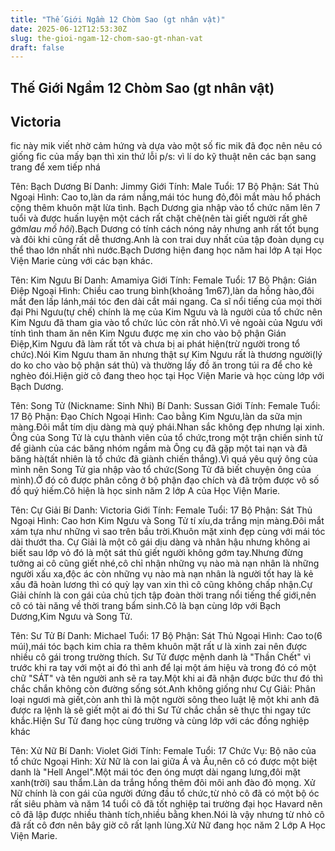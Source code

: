 ```yaml
---
title: "Thế Giới Ngầm 12 Chòm Sao (gt nhân vật)"
date: 2025-06-12T12:53:30Z
slug: the-gioi-ngam-12-chom-sao-gt-nhan-vat
draft: false
---
```


## Thế Giới Ngầm 12 Chòm Sao (gt nhân vật)

## Victoria

fic này mik viết nhờ cảm hứng và dựa vào một số fic mik đã đọc nên nêu có giống fic của mấy bạn thì xin thứ lỗi 
p/s: vì lí do kỹ thuật nên các bạn sang trang để xem tiếp nhá
 
Tên: Bạch Dương
Bí Danh: Jimmy
Giới Tính: Male
Tuổi: 17
Bộ Phận: Sát Thủ
Ngoại Hình: Cao to,làn da rám nắng,mái tóc hung đỏ,đôi mắt màu hổ phách cộng thêm khuôn mặt lừa tình.
Bạch Dương gia nhập vào tổ chức năm lên 7 tuổi và được huấn luyện một cách rất chặt chẽ(nên tài giết người rất ghê gớm*lau mồ hôi*).Bạch Dương có tính cách nóng nảy nhưng anh rất tốt bụng và đôi khi cũng rất dễ thương.Anh là con trai duy nhất của tập đoàn dụng cụ thể thao lớn nhất nhì nước.Bạch Dương hiện đang học năm hai lớp A tại Học Viện Marie cùng với các bạn khác.
 
Tên: Kim Ngưu
Bí Danh: Amamiya
Giới Tính: Female
Tuổi: 17
Bộ Phận: Gián Điệp
Ngoại Hình: Chiều cao trung bình(khoảng 1m67),làn da hồng hào,đôi mắt đen lấp lánh,mái tóc đen dài cắt mái ngang.
Ca sĩ nổi tiếng của mọi thời đại Phi Ngưu(tự chế) chính là mẹ của Kim Ngưu và là người của tổ chức nên Kim Ngưu đã tham gia vào tổ chức lúc còn rất nhỏ.Vì vẻ ngoài của Ngưu với tính tình tham ăn nên Kim Ngưu được mẹ xin cho vào bộ phận Gián Điệp,Kim Ngưu đã làm rất tốt và chưa bị ai phát hiện(trừ người trong tổ chức).Nói Kim Ngưu tham ăn nhưng thật sự Kim Ngưu rất là thương người(lý do ko cho vào bộ phận sát thủ) và thường lấy đồ ăn trong túi ra để cho kẻ nghèo đói.Hiện giờ cô đang theo học tại Học Viện Marie và học cùng lớp với Bạch Dương.
 
Tên: Song Tử (Nickname: Sinh Nhi)
Bí Danh: Sussan
Giới Tính: Female
Tuổi: 17
Bộ Phận: Đạo Chích
Ngoại Hình: Cao bằng Kim Ngưu,làn da sữa mịn màng.Đôi mắt tím dịu dàng mà quý phái.Nhan sắc không đẹp nhưng lại xinh.
Ông của Song Tử là cựu thành viên của tổ chức,trong một trận chiến sinh tử để giành của các băng nhóm ngầm mà Ông cụ đã gặp một tai nạn và đã băng hà(tất nhiên là tổ chức đã giành chiến thắng).Vì quá yêu quý ông của mình nên Song Tử gia nhập vào tổ chức(Song Tử đã biết chuyện ông của mình).Ở đó cô được phân công ở bộ phận đạo chích và đã trộm được vô số đồ quý hiếm.Cô hiện là học sinh năm 2 lớp A của Học Viện Marie.
 
Tên: Cự Giải
Bí Danh: Victoria
Giới Tính: Female
Tuổi: 17
Bộ Phận: Sát Thủ
Ngoại Hình: Cao hơn Kim Ngưu và Song Tử tí xíu,da trắng mịn màng.Đôi mắt xám tựa như những vì sao trên bầu trời.Khuôn mặt xinh đẹp cùng với mái tóc dài thướt tha.
Cự Giải là một cô gái dịu dàng và nhân hậu nhưng không ai biết sau lớp vỏ đó là một sát thủ giết người không gớm tay.Nhưng đừng tưởng ai cô cũng giết nhé,cô chỉ nhận những vụ nào mà nạn nhân là những người xấu xa,độc ác còn những vụ nào mà nạn nhân là người tốt hay là kẻ xấu đã hoàn lương thì có quỳ lạy van xin thì cô cũng không chấp nhận.Cự Giải chính là con gái của chủ tịch tập đoàn thời trang nổi tiếng thế giới,nên cô có tài năng về thời trang bẩm sinh.Cô là bạn cùng lớp với Bạch Dương,Kim Ngưu và Song Tử.
 
Tên: Sư Tử
Bí Danh: Michael
Tuổi: 17
Bộ Phận: Sát Thủ
Ngoại Hình: Cao to(6 múi),mái tóc bạch kim chỉa ra thêm khuôn mặt rất ư là xinh zai nên được nhiều cô gái trong trường thích.
Sư Tử được mệnh danh là "Thần Chết" vì trước khi ra tay với một ai đó thì anh để lại một ám hiệu và trong đó có một chữ "SÁT" và tên người anh sẽ ra tay.Một khi ai đã nhận được bức thư đó thì chắc chắn không còn đường sống sót.Anh không giống như Cự Giải: Phân loại ngươi mà giết,còn anh thì là một người sông theo luật lệ một khi anh đã được ra lệnh là sẽ giết một ai đó thi Sư Tử chắc chắn sẽ thực thi ngay tức khắc.Hiện Sư Tử đang học cùng trường và cùng lớp với các đồng nghiệp khác
 
Tên: Xử Nữ
Bí Danh: Violet
Giới Tính: Female
Tuổi: 17
Chức Vụ: Bộ não của tổ chức
Ngoại Hình:  Xử Nữ là con lai giữa Á và Âu,nên cô có được một biệt danh là "Hell Angel".Một mái tóc đen óng mượt dài ngang lưng,đôi mặt xanh(trời) sau thẩm.Làn da trắng hồng thêm đôi môi anh đào đỏ mọng.
Xử Nữ chính là con gái của người đứng đầu tổ chức,từ nhỏ cô đã có một bộ óc rất siêu phàm và năm 14 tuổi cô đã tốt nghiệp tai trường đại học Havard nên cô đã lập được nhiều thành tích,nhiều bằng khen.Nói là vậy nhưng từ nhỏ cô đã rất cô đơn nên bây giờ cô rất lạnh lùng.Xử Nữ đang học năm 2 Lớp A Học Viện Marie.